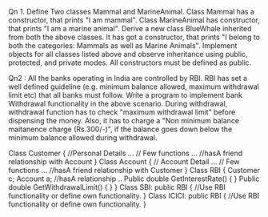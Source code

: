 Qn 1. Define Two classes Mammal and MarineAnimal. Class Mammal has a constructor, that prints "I am mammal". Class MarineAnimal has constructor, that prints "I am a marine animal". Derive a new class BlueWhale inherited from both the above classes. It has got a constructor, that prints "I belong to both the categories: Mammals as well as Marine Animals". Implement objects for all classes listed above and observe inheritance using public, protected, and private modes. All constructors must be defined as public.


Qn2 : All the banks operating in India are controlled by RBI. RBI has set a well defined guideline (e.g. minimum balance allowed, maximum withdrawal limit etc) that all banks must follow. Write a program to implement bank Withdrawal functionality in the above scenario. During withdrawal, withdrawal function has to check "maximum withdrawal limit" before dispensing the money. Also, it has to charge a "Non minimum balance maitanence charge (Rs.300/-)", if the balance goes down below the minimum balance allowed during withdrawal.  

  Class Customer
  {
  //Personal Details ...
  // Few functions ...
  //hasA friend relationship with Account
  }
  Class Account
  {
  // Account Detail ...
  // Few functions ...
  //hasA friend relationship with Customer
  }
  Class RBI
  {
  Customer c;
  Account a;    //hasA relationship
  ..
  Public double GetInterestRate() {    }
  Public double GetWithdrawalLimit() {    }
  }
  Class SBI: public RBI
  {
  //Use RBI functionality or define own functionality.
  }
  Class ICICI: public RBI
  {
  //Use RBI functionality or define own functionality.
  }
